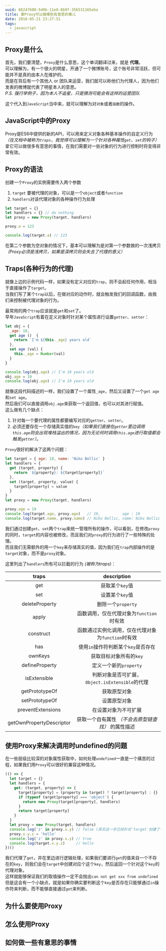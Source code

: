 ```yaml
---
uuid: 86247600-5d0b-11e8-8b9f-356531165eba
title: 拿Proxy可以做哪些有意思的事儿
date: 2018-05-21 23:27:51
tags:
  - javascript
---
```


>

<!-- more -->

## Proxy是什么

首先，我们要清楚，`Proxy`是什么意思，这个单词翻译过来，就是 **代理**。  
可以理解为，有一个很火的明星，开通了一个微博账号，这个账号非常活跃，但可能并不是真的由本人在维护的。  
而是在背后有一个其他人 or 团队来运营，我们就可以称他们为代理人，因为他们发表的微博就代表了明星本人的意思。  
*P.S. 强行举例子，因为本人不追星，只是猜测可能会有这样的运营团队*

这个代入到`JavaScript`当中来，就可以理解为对`对象`或者`函数`的操作。

## JavaScript中的Proxy

Proxy是ES6中提供的新的API，可以用来定义对象各种基本操作的自定义行为  
*（在文档中被称为`traps`，我觉得可以理解为一个针对各种属性`get`、`set`的钩子）*  
拿它可以做很多有意思的事情，在我们需要对一些对象的行为进行控制时将变得非常有效。  

## Proxy的语法

创建一个`Proxy`的实例需要传入两个参数  
1. `target`  要被代理的对象，可以是一个`object`或者`function`  
2. `handlers`对该代理对象的各种操作行为处理  

```javascript
let target = {}
let handlers = {} // do nothing
let proxy = new Proxy(target, handlers)

proxy.a = 123

console.log(target.a) // 123
```
在第二个参数为空对象的情况下，基本可以理解为是对第一个参数做的一次浅拷贝  
*（Proxy必须是浅拷贝，如果是深拷贝则会失去了代理的意义）*  

## Traps(各种行为的代理)

就像上边的示例代码一样，如果没有定义对应的`trap`，则不会起任何作用，相当于直接操作了`target`。  
当我们写了某个`trap`以后，在做对应的动作时，就会触发我们的回调函数，由我们来控制被代理对象的行为。  

最常用的两个`trap`应该就是`get`和`set`了。  
早年`JavaScript`有着在定义对象时针对某个属性进行设置`getter`、`setter`：  
```javascript
let obj = {
  _age: 18,
  get age ()  {
    return `I'm ${this._age} years old`
  },
  set age (val) {
    this._age = Number(val)
  }
}

console.log(obj.age) // I'm 18 years old
obj.age = 19
console.log(obj.age) // I'm 19 years old
```
就像这段代码描述的一样，我们设置了一个属性`_age`，然后又设置了一个`get age`和`set age`。  
然后我们可以直接调用`obj.age`来获取一个返回值，也可以对其进行赋值。  
这么做有几个缺点：
1. 针对每一个要代理的属性都要编写对应的`getter`、`setter`。  
2. 必须还要存在一个存储真实值的`key`*（如果我们直接在`getter`里边调用`this.age`则会出现堆栈溢出的情况，因为无论何时调用`this.age`进行取值都会触发`getter`）*。  

`Proxy`很好的解决了这两个问题：
```javascript
let target = { age: 18, name: 'Niko Bellic' }
let handlers = {
  get (target, property) {
    return `${property}: ${target[property]}`
  },
  set (target, property, value) {
    target[property] = value
  }
}
let proxy = new Proxy(target, handlers)

proxy.age = 19
console.log(target.age, proxy.age)   // 19,          age : 19
console.log(target.name, proxy.name) // Niko Bellic, name: Niko Bellic
```
我们通过创建`get`、`set`两个`trap`来统一管理所有的操作，可以看到，在修改`proxy`的同时，`target`的内容也被修改，而且我们对`proxy`的行为进行了一些特殊的处理。  
而且我们无需额外的用一个`key`来存储真实的值，因为我们在`trap`内部操作的是`target`对象，而不是`proxy`对象。

这里列出了`handlers`所有可以拦截的行为 *(被称为traps)*：  

traps|description
:-:|:-:
get|获取某个`key`值
set|设置某个`key`值
deleteProperty|删除一个`property`
apply|函数调用，仅在代理对象为`function`时有效
construct|函数通过实例化调用，仅在代理对象为`function`时有效
has|使用`in`操作符判断某个`key`是否存在
ownKeys|获取目标对象所有的`key`
defineProperty|定义一个新的`property`
isExtensible|判断对象是否可扩展，`Object.isExtensible`的代理
getPrototypeOf|获取原型对象
setPrototypeOf|设置原型对象
preventExtensions|在设置对象为不可扩展
getOwnPropertyDescriptor|获取一个自有属性 *（不会去原型链查找）* 的属性描述

## 使用Proxy来解决调用时undefined的问题

在一些层级比较深的对象属性获取中，如何处理`undefined`一直是一个痛苦的过程，如果我们用`Proxy`可以很好的兼容这种情况。
```javascript
(() => {
  let target = {}
  let handlers = {
    get: (target, property) => {
      target[property] = (property in target) ? target[property] : {}
      if (typeof target[property] === 'object') {
        return new Proxy(target[property], handlers)
      }
      return target[property]
    }
  }
  let proxy = new Proxy(target, handlers)
  console.log('z' in proxy.x.y) // false (其实这一步已经针对`target`创建了一个x.y的属性)
  proxy.x.y.z = 'hello'
  console.log('z' in proxy.x.y) // true
  console.log(target.x.y.z)     // hello
})()
```
我们代理了`get`，并在里边进行逻辑处理，如果我们要进行`get`的值来自一个不存在的`key`，则我们会在`target`中创建对应个这个`key`，然后返回一个针对这个`key`的代理对象。  
这样就能够保证我们的取值操作一定不会抛出`can not get xxx from undefined`  
但是这会有一个小缺点，就是如果你确实要判断这个`key`是否存在只能够通过`in`操作符来判断，而不能够直接通过`get`来判断。  


## 为什么要使用Proxy

## 怎么使用Proxy

## 如何做一些有意思的事情

<!--
## Proxy都能做什么

这里列出了`handlers`所有可以拦截的行为 *(被称为traps)*：  

traps|description
:-:|:-:
get|获取某个`key`值
set|设置某个`key`值
deleteProperty|删除一个`property`
apply|函数调用，仅在代理对象为`function`时有效
construct|函数通过实例化调用，仅在代理对象为`function`时有效
has|使用`in`操作符判断某个`key`是否存在
ownKeys|获取目标对象所有的`key`
defineProperty|定义一个新的`property`
isExtensible|判断对象是否可扩展，`Object.isExtensible`的代理
getPrototypeOf|获取原型对象
setPrototypeOf|设置原型对象
preventExtensions|在设置对象为不可扩展
getOwnPropertyDescriptor|获取一个自有属性 *（不会去原型链查找）* 的属性描述 -->
